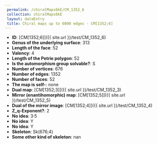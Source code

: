 ```yaml
--- 
 permalink: /chiralMaps6kE/CM_1352_6 
 collection: chiralMaps6kE
 layout: dataEntry
 title: Chiral maps up to 6000 edges - CM[1352;6]
---
```


- **ID**: [CM[1352;6]]({{ site.url }}/test/CM_1352_6)
- **Genus of the underlying surface**: 313
- **Length of the face**: 52
- **Valency**: 4
- **Length of the Petrie polygon**: 52
- **Is the automorphism group solvable?**: S
- **Number of vertices**: 676
- **Number of edges**: 1352
- **Number of faces**: 52
- **The map is self-**: none
- **Dual map**: [CM[1352;3]]({{ site.url }}/test/CM_1352_3)
- **Mirror (enantihomorphic) map**: [CM[1352;5]]({{ site.url }}/test/CM_1352_5)
- **Dual of the mirror image**: [CM[1352;4]]({{ site.url }}/test/CM_1352_4)
- **Z_q-Exponent?**: 2
- **No idea**:  3:5
- **No idea**: Y
- **No idea**: Y
- **Skeleton**: Sk(676;4)
- **Some other kind of skeleton**: nan
